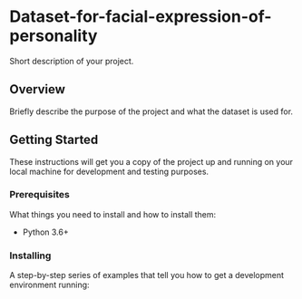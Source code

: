 # Dataset-for-facial-expression-of-personality

Short description of your project.

## Overview

Briefly describe the purpose of the project and what the dataset is used for.

## Getting Started

These instructions will get you a copy of the project up and running on your local machine for development and testing purposes.

### Prerequisites

What things you need to install and how to install them:

- Python 3.6+

### Installing

A step-by-step series of examples that tell you how to get a development environment running:

